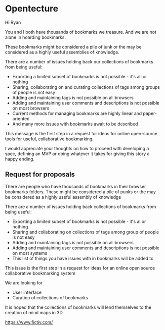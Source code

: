 # Opentecture

Hi Ryan

You and I both have thousands of bookmarks we treasure. And we are not alone in hoarding bookmarks.

These bookmarks might be considered a pile of junk or the may be considered as a highly useful assemblies of knowledge.

There are a number of issues holding back our collections of bookmarks from being useful:

* Exporting a limited subset of bookmarks is not possible - it's all or nothing
* Sharing, collaborating on and curating collections of tags among groups of people is not easy
* Adding and maintaining tags is not possible on all browsers
* Adding and maintaining user comments and descriptions is not possible on most browsers
* Current methods for managing bookmarks are highly linear and paper-oriented
* And many more issues with bookmarks await to be described

This message is the first step in a request for ideas for online open-source tools for useful, collaborative bookmarking.

I would appreciate your thoughts on how to proceed with developing a spec, defining an MVP or doing whatever it takes for giving this story a happy ending.




## Request for proposals

There are people who have thousands of bookmarks in their browser bookmarks folders. These might be considered a pile of punks or the may be considered as a highly useful assembly of knowledge

There are a number of issues holding back collections of bookmarks from being useful:

* Exporting a limited subset of bookmarks is not possible - it's al or nothing
* Sharing and collaborating on collections of tags among group of people is not easy
* Adding and maintaining tags is not possible on all browsers
* Adding and maintaining user comments and descriptions is not possible on most systems
* This list of things you have issues with in bookmarks will be added to

This issue is the first step in a request for ideas for an online open source collaborative bookmarking system

We are looking for

* User interface
* Curation of collections of bookmarks

It is hoped that the collections of bookmarks will lend themselves to the creation of mind maps in 3D



https://www.fictiv.com/


